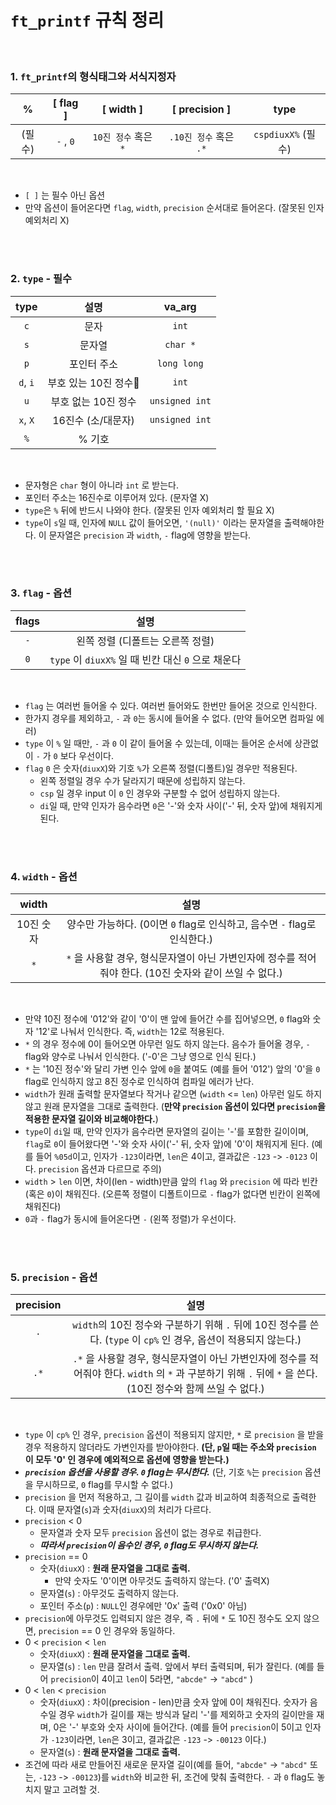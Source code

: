 # `ft_printf` 규칙 정리   

<br>

### **1. `ft_printf`의 형식태그와 서식지정자**   

| %|[ flag ]|[ width ]|[ precision ]|type|   
| :---:|:---:|:---:|:---:|:---:|    
| (필수)| `-` , `0` | `10진 정수` 혹은 `*` | `.10진 정수` 혹은 `.*` |`cspdiuxX%` (필수)|   

<br>

* `[ ]` 는 필수 아닌 옵션
* 만약 옵션이 들어온다면 `flag`, `width`, `precision` 순서대로 들어온다. (잘못된 인자 예외처리 X)   

<br><br>   

### **2. `type` - 필수**   

| type|설명|va_arg|   
| :---:|:---:|:---:|   
| `c`|문자|`int`|   
| `s`|문자열|`char *`|   
| `p`|포인터 주소|`long long`|   
| `d`, `i`|부호 있는 10진 정수|`int`|   
| `u`|부호 없는 10진 정수|`unsigned int`|   
| `x`, `X`|16진수 (소/대문자)|`unsigned int`|   
| `%`|% 기호||   

<br>

* 문자형은 `char` 형이 아니라 `int` 로 받는다.
* 포인터 주소는 16진수로 이루어져 있다. (문자열 X)
* `type`은 `%` 뒤에 반드시 나와야 한다. (잘못된 인자 예외처리 할 필요 X)   
* `type`이 `s`일 때, 인자에 `NULL` 값이 들어오면, `'(null)'` 이라는 문자열을 출력해야한다. 이 문자열은 `precision` 과 `width`, `-` flag에 영향을 받는다.

<br><br>   

### 3. **`flag` - 옵션**   

| flags|설명|  
| :---:|:---:|  
| `-`|왼쪽 정렬 (디폴트는 오른쪽 정렬)|  
| `0`|`type` 이 `diuxX%` 일 때 빈칸 대신 `0` 으로 채운다|   

<br>

* `flag` 는 여러번 들어올 수 있다. 여러번 들어와도 한번만 들어온 것으로 인식한다.    
* 한가지 경우를 제외하고, `-` 과 `0`는 동시에 들어올 수 없다. (만약 들어오면 컴파일 에러)   
* `type` 이 `%` 일 때만, `-` 과 `0` 이 같이 들어올 수 있는데, 이때는 들어온 순서에 상관없이 `-` 가 `0` 보다 우선이다.   
* `flag` `0` 은 숫자(`diuxX`)와 기호 `%`가 오른쪽 정렬(디폴트)일 경우만 적용된다. 
	* 왼쪽 정렬일 경우 수가 달라지기 때문에 성립하지 않는다.    
	* `csp` 일 경우 input 이 `0` 인 경우와 구분할 수 없어 성립하지 않는다.   
	* `di`일 때, 만약 인자가 음수라면 `0`은 '-'와 숫자 사이('-' 뒤, 숫자 앞)에 채워지게 된다.   

<br><br>   

### 4. **`width` - 옵션**

| width|설명|  
| :---:|:---:|  
| 10진 숫자|양수만 가능하다. (0이면 `0` flag로 인식하고, 음수면 `-` flag로 인식한다.)|  
| `*` |`*` 을 사용할 경우, 형식문자열이 아닌 가변인자에 정수를 적어줘야 한다. (10진 숫자와 같이 쓰일 수 없다.)|   

<br>

* 만약 10진 정수에 '012'와 같이 '0'이 맨 앞에 들어간 수를 집어넣으면, `0` flag와 숫자 '12'로 나눠서 인식한다. 즉, `width`는 12로 적용된다.
* `*` 의 경우 정수에 0이 들어오면 아무런 일도 하지 않는다. 음수가 들어올 경우, `-` flag와 양수로 나눠서 인식한다. ('-0'은 그냥 영으로 인식 된다.)   
* `*` 는 '10진 정수'와 달리 가변 인수 앞에 `0`을 붙여도 (예를 들어 '012') 앞의 '0'을 `0` flag로 인식하지 않고 8진 정수로 인식하여 컴파일 에러가 난다.   
* `width`가 원래 출력할 문자열보다 작거나 같으면 (`width` <= `len`) 아무런 일도 하지 않고 원래 문자열을 그대로 출력한다. (**만약 `precision` 옵션이 있다면 `precision`을 적용한 문자열 길이와 비교해야한다.**)    
* `type`이 `di`일 때, 만약 인자가 음수라면 문자열의 길이는 '-'를 포함한 길이이며, `flag`로 `0`이 들어왔다면 '-'와 숫자 사이('-' 뒤, 숫자 앞)에 '0'이 채워지게 된다. (예를 들어 `%05d`이고, 인자가 `-123`이라면, `len`은 4이고, 결과값은 `-123` -> `-0123` 이다. `precision` 옵션과 다르므로 주의)
* `width` > `len` 이면, 차이(len - width)만큼 앞의 `flag` 와 `precision` 에 따라 빈칸(혹은 `0`)이 채워진다. (오른쪽 정렬이 디폴트이므로 `-` flag가 없다면 빈칸이 왼쪽에 채워진다)   
* `0`과 `-` flag가 동시에 들어온다면 `-` (왼쪽 정렬)가 우선이다.   

<br><br>    

### **5. `precision` - 옵션**   

| precision|설명|  
| :---:|:---:|  
| `.`|`width`의 10진 정수와 구분하기 위해 `.` 뒤에 10진 정수를 쓴다. (`type` 이 `cp%` 인 경우, 옵션이 적용되지 않는다.)|     
| `.*`|`.*` 을 사용할 경우, 형식문자열이 아닌 가변인자에 정수를 적어줘야 한다. `width` 의 `*` 과 구분하기 위해 `.` 뒤에 `*` 을 쓴다. (10진 정수와 함께 쓰일 수 없다.)|    

<br>

* `type` 이 `cp%` 인 경우, `precision` 옵션이 적용되지 않지만, `*` 로 `precision` 을 받을 경우 적용하지 않더라도 가변인자를 받아야한다. **(단, `p`일 때는 주소와 `precision` 이 모두 '0' 인 경우에 예외적으로 옵션에 영향을 받는다.)** 
* ***`precision` 옵션을 사용할 경우. `0` flag는 무시한다.*** (단, 기호 `%`는 `precision` 옵션을 무시하므로, `0` flag를 무시할 수 없다.)  
* `precision` 을 먼저 적용하고, 그 길이를 `width` 값과 비교하여 최종적으로 출력한다. 이때 문자열(`s`)과 숫자(`diuxX`)의 처리가 다르다.   
* `precision` < 0   
	* 문자열과 숫자 모두 `precision` 옵션이 없는 경우로 취급한다.      
	* ***따라서 `precision`이 음수인 경우, `0` flag도 무시하지 않는다.***
* `precision` == 0
	* 숫자(`diuxX`) : **원래 문자열을 그대로 출력.**
		* 만약 숫자도 '0'이면 아무것도 출력하지 않는다. ('0' 출력X)
	* 문자열(`s`) : 아무것도 출력하지 않는다.   
	* 포인터 주소(`p`) : `NULL`인 경우에만 '0x' 출력 ('0x0' 아님)
* `precision`에 아무것도 입력되지 않은 경우, 즉 `.` 뒤에 `*` 도 10진 정수도 오지 않으면, `precision` == 0 인 경우와 동일하다.
* 0 < `precision` < `len`
	* 숫자(`diuxX`) : **원래 문자열을 그대로 출력.**   
	* 문자열(`s`) : `len` 만큼 잘려서 출력. 앞에서 부터 출력되며, 뒤가 잘린다. (예를 들어 `precision`이 4이고 `len`이 5라면, `"abcde"` -> `"abcd"` )   
* 0 < `len` < `precision`	  
	* 숫자(`diuxX`) : 차이(precision - len)만큼 숫자 앞에 0이 채워진다. 숫자가 음수일 경우 `width`가 길이를 재는 방식과 달리 '-'를 제외하고 숫자의 길이만을 재며, 0은 '-' 부호와 숫자 사이에 들어간다. (예를 들어 `precision`이 5이고 인자가 `-123`이라면, `len`은 3이고, 결과값은 `-123` -> `-00123` 이다.)
	* 문자열(`s`) : **원래 문자열을 그대로 출력.**   
* 조건에 따라 새로 만들어진 새로운 문자열 길이(예를 들어, `"abcde"` -> `"abcd"` 또는, `-123` -> `-00123`)를 `width`와 비교한 뒤, 조건에 맞춰 출력한다. `-` 과 `0` flag도 놓치지 말고 고려할 것.   

<br>